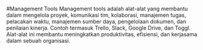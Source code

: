 #Management Tools
Management tools adalah alat-alat yang membantu dalam mengelola proyek, komunikasi tim, kolaborasi, manajemen tugas, pelacakan waktu, manajemen sumber daya, pengelolaan dokumen, dan penilaian kinerja. Contoh termasuk Trello, Slack, Google Drive, dan Toggl. Alat-alat ini membantu meningkatkan produktivitas, efisiensi, dan kerjasama dalam sebuah organisasi.